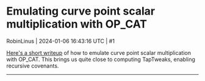 # Emulating curve point scalar multiplication with OP_CAT

RobinLinus | 2024-01-06 16:43:16 UTC | #1

[Here's a short writeup](https://gist.github.com/RobinLinus/8890ded496c9c12796dc6a65c196a147) of how to emulate curve point scalar multiplication with OP_CAT. This brings us quite close to computing TapTweaks, enabling recursive covenants.

-------------------------

